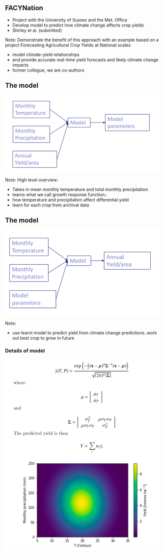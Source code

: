 ## FACYNation
* Project with the University of Sussex and the Met. Office
* Develop model to predict how climate change affects crop yields
* Shirley et al. (submitted)

Note:
Demonstrate the benefit of this approach with an example based on a project
Forecasting Agricultural Crop Yields at National scales
* model climate-yield relationships 
* and provide accurate real-time yield forecasts and likely climate change impacts
* former collegue, we are co-authors


<!-- .slide: data-transition="slide in fade out" -->
## The model
![](Slides/assets/model_inf.png?raw=true)<!-- .element height="85%" width="85%" -->

Note: 
High level overview:
* Takes in mean monthly temperature and total monthly precipitation
* learns what we call growth response function.: 
* how temperature and precipitation affect differential yield
* learn for each crop from archival data


<!-- .slide: data-transition="fade in slide out" -->
## The model
![](Slides/assets/model.png?raw=true)<!-- .element height="80%" width="80%" -->

Note: 
* use learnt model to predict yield from climate change predictions..work out best crop to grow in future


### Details of model
![](Slides/assets/model_eq.png?raw=true)<!-- .element height="50%" width="50%" -->![](Slides/assets/2Dgrowthfunction.png?raw=true)<!-- .element height="40%" width="40%" -->
